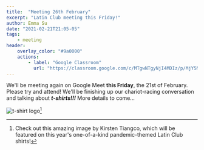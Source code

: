 ```yaml
---
title:  "Meeting 26th February"
excerpt: "Latin Club meeting this Friday!"
author: Emma Su
date: "2021-02-21T21:05-05"
tags:
    - meeting
header: 
    overlay_color: "#9a0000"
    actions:
        - label: "Google Classroom"
          url: "https://classroom.google.com/c/MTgwNTgyNjI4MDIz/p/MjY5MTc5NDIyMTMx/details"
---
```


We'll be meeting again on Google Meet **this Friday**, the 21st of February. Please try and attend! We'll be finishing up our chariot-racing conversation and talking about ***t-shirts!!!*** More details to come...

![t-shirt logo](/LatinClub/assets/images/banner-image.png)[^1]

[^1]: Check out this amazing image by Kirsten Tiangco, which will be featured on this year's one-of-a-kind pandemic-themed Latin Club shirts!